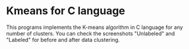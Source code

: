 # Kmeans for C language 


This programs implements the K-means algorithm in C language for any number of clusters. You can check the screenshots "Unlabeled" and "Labeled" for before and after data clustering.
